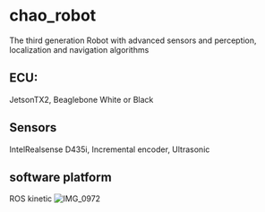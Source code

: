 # chao_robot
The third generation Robot with advanced sensors and perception, localization and navigation algorithms
## ECU:
JetsonTX2, Beaglebone White or Black
## Sensors
IntelRealsense D435i, Incremental encoder, Ultrasonic
## software platform
ROS kinetic
![IMG_0972](https://user-images.githubusercontent.com/13931016/144505119-86f90363-76ea-4dcf-8cce-254bcbf1b88e.jpg)
